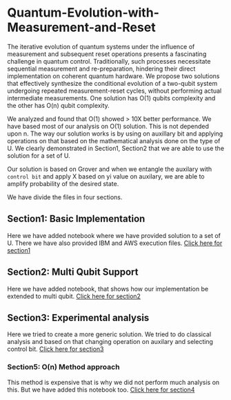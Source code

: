 # Quantum-Evolution-with-Measurement-and-Reset

The iterative evolution of quantum systems under the influence of measurement and subsequent reset operations presents a fascinating challenge in quantum control. Traditionally, such processes necessitate sequential measurement and re-preparation, hindering their direct implementation on coherent quantum hardware. We propose two solutions that effectively synthesize the conditional evolution of a two-qubit system undergoing repeated measurement-reset cycles, without performing actual intermediate measurements. One solution has O(1) qubits complexity and the other has O(n) qubit complexity.

We analyzed and found that O(1) showed > 10X better performance. We have based most of our analysis on O(1) solution. This is not depended upon n. The way our solution works is by using on auxillary bit and applying operations on that based on the mathematical analysis done on the type of U. We clearly demonstrated in Section1, Section2 that we are able to use the solution for a set of U.

Our solution is based on Grover and when we entangle the auxilary with `control bit` and apply X based on yi value on auxilary, we are able to amplify probability of the desired state.

We have divide the files in four sections.

## Section1: Basic Implementation

Here we have added notebook where we have provided solution to a set of U. There we have also provided IBM and AWS execution files. [Click here for section1](section1)

## Section2: Multi Qubit Support

Here we have added notebook, that shows how our implementation be extended to multi qubit. [Click here for section2](section2)

## Section3: Experimental analysis

Here we tried to create a more generic solution. We tried to do classical analysis and based on that changing operation on auxilary and selecting control bit. [Click here for section3](section3)

### Section5: O(n) Method approach

This method is expensive that is why we did not perform much analysis on this. But we have added this notebook too. [Click here for section4](section4)

